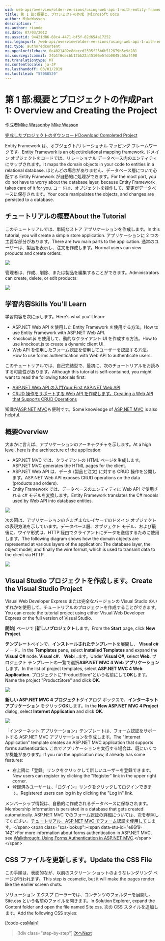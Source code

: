 ```yaml
---
uid: web-api/overview/older-versions/using-web-api-1-with-entity-framework-5/using-web-api-with-entity-framework-part-1
title: 第 1 部:概要と、プロジェクトの作成 |Microsoft Docs
author: MikeWasson
description: ''
ms.author: riande
ms.date: 07/03/2012
ms.assetid: 94421d86-68c4-4471-bf5f-82d654a17252
msc.legacyurl: /web-api/overview/older-versions/using-web-api-1-with-entity-framework-5/using-web-api-with-entity-framework-part-1
msc.type: authoredcontent
ms.openlocfilehash: 0e4021402e8deccd2395f23b6b512679b5e9d281
ms.sourcegitcommit: 24b1f6decbb17bb22a45166e5fdb0845c65af498
ms.translationtype: MT
ms.contentlocale: ja-JP
ms.lasthandoff: 03/01/2019
ms.locfileid: "57050529"
---
```

<a name="part-1-overview-and-creating-the-project"></a><span data-ttu-id="e86f9-102">第 1 部:概要とプロジェクトの作成</span><span class="sxs-lookup"><span data-stu-id="e86f9-102">Part 1: Overview and Creating the Project</span></span>
====================
<span data-ttu-id="e86f9-103">作成者[Mike Wasson](https://github.com/MikeWasson)</span><span class="sxs-lookup"><span data-stu-id="e86f9-103">by [Mike Wasson](https://github.com/MikeWasson)</span></span>

[<span data-ttu-id="e86f9-104">完成したプロジェクトのダウンロード</span><span class="sxs-lookup"><span data-stu-id="e86f9-104">Download Completed Project</span></span>](http://code.msdn.microsoft.com/ASP-NET-Web-API-with-afa30545)

<span data-ttu-id="e86f9-105">Entity Framework は、オブジェクト/リレーショナル マッピング フレームワークです。</span><span class="sxs-lookup"><span data-stu-id="e86f9-105">Entity Framework is an object/relational mapping framework.</span></span> <span data-ttu-id="e86f9-106">ドメイン オブジェクトをコードでは、リレーショナル データベース内のエンティティにマップされます。</span><span class="sxs-lookup"><span data-stu-id="e86f9-106">It maps the domain objects in your code to entities in a relational database.</span></span> <span data-ttu-id="e86f9-107">ほとんどの場合がありません、データベース層について心配する Entity Framework が自動的に処理ができます。</span><span class="sxs-lookup"><span data-stu-id="e86f9-107">For the most part, you do not have to worry about the database layer, because Entity Framework takes care of it for you.</span></span> <span data-ttu-id="e86f9-108">コードは、オブジェクトを操作して、変更がデータベースに保存されます。</span><span class="sxs-lookup"><span data-stu-id="e86f9-108">Your code manipulates the objects, and changes are persisted to a database.</span></span>

## <a name="about-the-tutorial"></a><span data-ttu-id="e86f9-109">チュートリアルの概要</span><span class="sxs-lookup"><span data-stu-id="e86f9-109">About the Tutorial</span></span>

<span data-ttu-id="e86f9-110">このチュートリアルでは、単純なストア アプリケーションを作成します。</span><span class="sxs-lookup"><span data-stu-id="e86f9-110">In this tutorial, you will create a simple store application.</span></span> <span data-ttu-id="e86f9-111">アプリケーションに 2 つの主要な部分があります。</span><span class="sxs-lookup"><span data-stu-id="e86f9-111">There are two main parts to the application.</span></span> <span data-ttu-id="e86f9-112">通常のユーザーは、製品を表示し、注文を作成します。</span><span class="sxs-lookup"><span data-stu-id="e86f9-112">Normal users can view products and create orders:</span></span>

![](using-web-api-with-entity-framework-part-1/_static/image1.png)

<span data-ttu-id="e86f9-113">管理者は、作成、削除、または製品を編集することができます。</span><span class="sxs-lookup"><span data-stu-id="e86f9-113">Administrators can create, delete, or edit products:</span></span>

![](using-web-api-with-entity-framework-part-1/_static/image2.png)

## <a name="skills-youll-learn"></a><span data-ttu-id="e86f9-114">学習内容</span><span class="sxs-lookup"><span data-stu-id="e86f9-114">Skills You'll Learn</span></span>

<span data-ttu-id="e86f9-115">学習内容を次に示します。</span><span class="sxs-lookup"><span data-stu-id="e86f9-115">Here's what you'll learn:</span></span>

- <span data-ttu-id="e86f9-116">ASP.NET Web API を使用した Entity Framework を使用する方法。</span><span class="sxs-lookup"><span data-stu-id="e86f9-116">How to use Entity Framework with ASP.NET Web API.</span></span>
- <span data-ttu-id="e86f9-117">Knockout.js を使用して、動的なクライアント UI を作成する方法。</span><span class="sxs-lookup"><span data-stu-id="e86f9-117">How to use knockout.js to create a dynamic client UI.</span></span>
- <span data-ttu-id="e86f9-118">Web API を使用したフォーム認証を使用してユーザーを認証する方法。</span><span class="sxs-lookup"><span data-stu-id="e86f9-118">How to use forms authentication with Web API to authenticate users.</span></span>

<span data-ttu-id="e86f9-119">このチュートリアルでは、自己完結型で、最初に、次のチュートリアルをお読みする可能性があります。</span><span class="sxs-lookup"><span data-stu-id="e86f9-119">Although this tutorial is self-contained, you might want to read the following tutorials first:</span></span>

- [<span data-ttu-id="e86f9-120">ASP.NET Web API の入門</span><span class="sxs-lookup"><span data-stu-id="e86f9-120">Your First ASP.NET Web API</span></span>](../../getting-started-with-aspnet-web-api/tutorial-your-first-web-api.md)
- [<span data-ttu-id="e86f9-121">CRUD 操作をサポートする Web API を作成します。</span><span class="sxs-lookup"><span data-stu-id="e86f9-121">Creating a Web API that Supports CRUD Operations</span></span>](../creating-a-web-api-that-supports-crud-operations.md)

<span data-ttu-id="e86f9-122">知識が[ASP.NET MVC](../../../../mvc/index.md)も便利です。</span><span class="sxs-lookup"><span data-stu-id="e86f9-122">Some knowledge of [ASP.NET MVC](../../../../mvc/index.md) is also helpful.</span></span>

## <a name="overview"></a><span data-ttu-id="e86f9-123">概要</span><span class="sxs-lookup"><span data-stu-id="e86f9-123">Overview</span></span>

<span data-ttu-id="e86f9-124">大まかに言えば、アプリケーションのアーキテクチャを示します。</span><span class="sxs-lookup"><span data-stu-id="e86f9-124">At a high level, here is the architecture of the application:</span></span>

- <span data-ttu-id="e86f9-125">ASP.NET MVC では、クライアントの HTML ページを生成します。</span><span class="sxs-lookup"><span data-stu-id="e86f9-125">ASP.NET MVC generates the HTML pages for the client.</span></span>
- <span data-ttu-id="e86f9-126">ASP.NET Web API は、データ (製品と注文) に対する CRUD 操作を公開します。</span><span class="sxs-lookup"><span data-stu-id="e86f9-126">ASP.NET Web API exposes CRUD operations on the data (products and orders).</span></span>
- <span data-ttu-id="e86f9-127">Entity Framework では、データベースのエンティティに Web API で使用される c# モデルを変換します。</span><span class="sxs-lookup"><span data-stu-id="e86f9-127">Entity Framework translates the C# models used by Web API into database entities.</span></span>

![](using-web-api-with-entity-framework-part-1/_static/image3.png)

<span data-ttu-id="e86f9-128">次の図は、アプリケーションのさまざまなレイヤーでのドメイン オブジェクトの表現方法を示しています。データベース層、オブジェクト モデル、および最後に、ワイヤ形式は、HTTP 経由でクライアントにデータを送信するために使用します。</span><span class="sxs-lookup"><span data-stu-id="e86f9-128">The following diagram shows how the domain objects are represented at various layers of the application: The database layer, the object model, and finally the wire format, which is used to transmit data to the client via HTTP.</span></span>

![](using-web-api-with-entity-framework-part-1/_static/image4.png)

## <a name="create-the-visual-studio-project"></a><span data-ttu-id="e86f9-129">Visual Studio プロジェクトを作成します。</span><span class="sxs-lookup"><span data-stu-id="e86f9-129">Create the Visual Studio Project</span></span>

<span data-ttu-id="e86f9-130">Visual Web Developer Express または完全なバージョンの Visual Studio のいずれかを使用して、チュートリアルのプロジェクトを作成することができます。</span><span class="sxs-lookup"><span data-stu-id="e86f9-130">You can create the tutorial project using either Visual Web Developer Express or the full version of Visual Studio.</span></span>

<span data-ttu-id="e86f9-131">**開始**] ページで [**新しいプロジェクト**します。</span><span class="sxs-lookup"><span data-stu-id="e86f9-131">From the **Start** page, click **New Project**.</span></span>

<span data-ttu-id="e86f9-132">**テンプレート**ペインで、**インストールされたテンプレート**を展開し、 **Visual c#** ノード。</span><span class="sxs-lookup"><span data-stu-id="e86f9-132">In the **Templates** pane, select **Installed Templates** and expand the **Visual C#** node.</span></span> <span data-ttu-id="e86f9-133">**Visual c#**、 **Web**します。</span><span class="sxs-lookup"><span data-stu-id="e86f9-133">Under **Visual C#**, select **Web**.</span></span> <span data-ttu-id="e86f9-134">プロジェクト テンプレートの一覧で選択**ASP.NET MVC 4 Web アプリケーション**します。</span><span class="sxs-lookup"><span data-stu-id="e86f9-134">In the list of project templates, select **ASP.NET MVC 4 Web Application**.</span></span> <span data-ttu-id="e86f9-135">プロジェクトに"ProductStore"という名前にして**OK**します。</span><span class="sxs-lookup"><span data-stu-id="e86f9-135">Name the project "ProductStore" and click **OK**.</span></span>

![](using-web-api-with-entity-framework-part-1/_static/image5.png)

<span data-ttu-id="e86f9-136">**新しい ASP.NET MVC 4 プロジェクト**ダイアログ ボックスで、**インターネット アプリケーション** をクリック**OK**します。</span><span class="sxs-lookup"><span data-stu-id="e86f9-136">In the **New ASP.NET MVC 4 Project** dialog, select **Internet Application** and click **OK**.</span></span>

![](using-web-api-with-entity-framework-part-1/_static/image6.png)

<span data-ttu-id="e86f9-137">「インターネット アプリケーション」テンプレートは、フォーム認証をサポートする ASP.NET MVC アプリケーションを作成します。</span><span class="sxs-lookup"><span data-stu-id="e86f9-137">The "Internet Application" template creates an ASP.NET MVC application that supports forms authentication.</span></span> <span data-ttu-id="e86f9-138">これでアプリケーションを実行する場合は、既にいくつか機能があります。</span><span class="sxs-lookup"><span data-stu-id="e86f9-138">If you run the application now, it already has some features:</span></span>

- <span data-ttu-id="e86f9-139">右上隅に「登録」リンクをクリックして新しいユーザーを登録できます。</span><span class="sxs-lookup"><span data-stu-id="e86f9-139">New users can register by clicking the "Register" link in the upper right corner.</span></span>
- <span data-ttu-id="e86f9-140">登録済みユーザーは、「ログイン」リンクをクリックしてログインできます。</span><span class="sxs-lookup"><span data-stu-id="e86f9-140">Registered users can log in by clicking the "Log in" link.</span></span>

<span data-ttu-id="e86f9-141">メンバーシップ情報は、自動的に作成されるデータベースに保存されます。</span><span class="sxs-lookup"><span data-stu-id="e86f9-141">Membership information is persisted in a database that gets created automatically.</span></span> <span data-ttu-id="e86f9-142">ASP.NET MVC でのフォーム認証の詳細については、次を参照してください。[チュートリアル。ASP.NET MVC でフォーム認証を使用して](https://msdn.microsoft.com/library/ff398049(VS.98).aspx)します。</span><span class="sxs-lookup"><span data-stu-id="e86f9-142">For more information about forms authentication in ASP.NET MVC, see [Walkthrough: Using Forms Authentication in ASP.NET MVC](https://msdn.microsoft.com/library/ff398049(VS.98).aspx).</span></span>

## <a name="update-the-css-file"></a><span data-ttu-id="e86f9-143">CSS ファイルを更新します。</span><span class="sxs-lookup"><span data-stu-id="e86f9-143">Update the CSS File</span></span>

<span data-ttu-id="e86f9-144">この手順は、表面的なが、以前のスクリーン ショットのようなレンダリング ページが行われます。</span><span class="sxs-lookup"><span data-stu-id="e86f9-144">This step is cosmetic, but it will make the pages render like the earlier screen shots.</span></span>

<span data-ttu-id="e86f9-145">ソリューション エクスプ ローラーでは、コンテンツのフォルダーを展開し、Site.css という名前のファイルを開きます。</span><span class="sxs-lookup"><span data-stu-id="e86f9-145">In Solution Explorer, expand the Content folder and open the file named Site.css.</span></span> <span data-ttu-id="e86f9-146">次の CSS スタイルを追加します。</span><span class="sxs-lookup"><span data-stu-id="e86f9-146">Add the following CSS styles:</span></span>

[!code-css[Main](using-web-api-with-entity-framework-part-1/samples/sample1.css)]

> [!div class="step-by-step"]
> [<span data-ttu-id="e86f9-147">次へ</span><span class="sxs-lookup"><span data-stu-id="e86f9-147">Next</span></span>](using-web-api-with-entity-framework-part-2.md)
